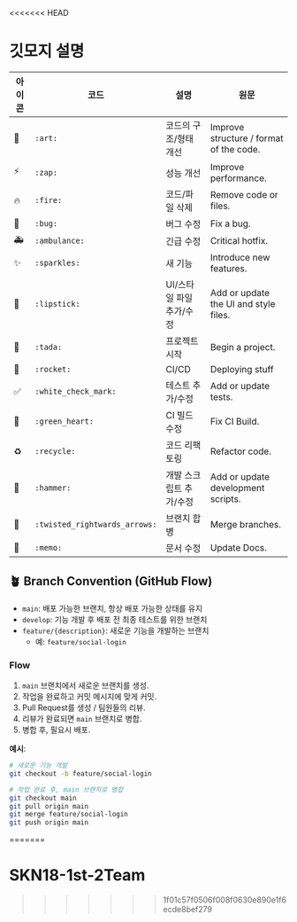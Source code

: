<<<<<<< HEAD
# 깃모지 설명
| 아이콘   | 코드        | 설명                                  | 원문                             |
|----------|-------------|---------------------------------------|----------------------------------|
| 🎨       | `:art:`     | 코드의 구조/형태 개선                   | Improve structure / format of the code. |
| ⚡️       | `:zap:`     | 성능 개선                              | Improve performance.              |
| 🔥       | `:fire:`    | 코드/파일 삭제                         | Remove code or files.            |
| 🐛       | `:bug:`     | 버그 수정                              | Fix a bug.                        |
| 🚑       | `:ambulance:` | 긴급 수정                          | Critical hotfix.                  |
| ✨       | `:sparkles:` | 새 기능                                | Introduce new features.           |
| 💄       | `:lipstick:` | UI/스타일 파일 추가/수정               | Add or update the UI and style files. |
| 🎉       | `:tada:`    | 프로젝트 시작                          | Begin a project.                  |
|🚀        | `:rocket:`    | CI/CD                         | Deploying stuff                 |
| ✅       | `:white_check_mark:` | 테스트 추가/수정                  | Add or update tests.              |
| 💚       | `:green_heart:` | CI 빌드 수정                         | Fix CI Build.                     |
| ♻️       | `:recycle:` | 코드 리팩토링                           | Refactor code.                    |
| 🔨       | `:hammer:`  | 개발 스크립트 추가/수정                | Add or update development scripts. |
| 🔀       | `:twisted_rightwards_arrows:` | 브랜치 합병                   | Merge branches.                  |
| 📝       | `:memo:` | 문서 수정                   | Update Docs.                 |


## 🪴 Branch Convention (GitHub Flow)

- `main`: 배포 가능한 브랜치, 항상 배포 가능한 상태를 유지
- `develop`: 기능 개발 후 배포 전 최종 테스트를 위한 브랜치
- `feature/{description}`: 새로운 기능을 개발하는 브랜치
    - 예: `feature/social-login`

### Flow

1. `main` 브랜치에서 새로운 브랜치를 생성.
2. 작업을 완료하고 커밋 메시지에 맞게 커밋.
3. Pull Request를 생성 / 팀원들의 리뷰.
4. 리뷰가 완료되면 `main` 브랜치로 병합.
5. 병합 후, 필요시 배포.

**예시**:

```bash
# 새로운 기능 개발
git checkout -b feature/social-login

# 작업 완료 후, main 브랜치로 병합
git checkout main
git pull origin main
git merge feature/social-login
git push origin main
```
=======
# SKN18-1st-2Team
>>>>>>> 1f01c57f0506f008f0630e890e1f6ecde8bef279
